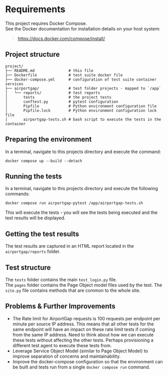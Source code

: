 # Requirements  
This project requires Docker Compose.  
See the Docker documentation for installation details on your host system:
>https://docs.docker.com/compose/install/


## Project structure  
```
project/  
├── README.md               # this file  
├── Dockerfile              # test suite docker file  
├── docker-compose.yml      # configuration of test suite container services  
├── airportgap/             # test folder projects - mapped to `/app`  
│   └── reports/            # test reports  
│       tests               # the project tests
│       conftest.py         # pytest configuration  
│       Pipfile             # Python environment configuration file  
│       Pipfile.lock        # Python environment configuration lock file  
│       airportgap-tests.sh # bash script to execute the tests in the container
```

## Preparing the environment  
In a terminal, navigate to this projects directory and execute the command:
```
docker compose up --build --detach
```


## Running the tests  
In a terminal, navigate to this projects directory and execute the following commands:  
```
docker compose run airportgap-pytest /app/airportgap-tests.sh
```
This will execute the tests - you will see the tests being executed and the test results will be displayed.


## Getting the test results  
The test results are captured in an HTML report located in the `airportgap/reports` folder.  


## Test structure  
The `tests` folder contains the main `test_login.py` file.  
The `pages` folder contains the Page Object model files used by the test. The `site.py` file contains methods that are 
common to the whole site.  


## Problems & Further Improvements
* The Rate limit for AirportGap requests is 100 requests per endpoint per minute per source IP address. This means 
that all other tests for the same endpoint will have an impact on these rate limit tests if coming from the same IP 
address. Need to think about how we can execute these tests without affecting the other tests. Perhaps provisioning
a different test agent to execute these tests from.
* Leverage Service Object Model (similar to Page Object Model) to improve separation of concerns and maintainability.
* Improve the docker-compose configuration so that the environment can be built and tests run from a single
`docker compose run` command.  


